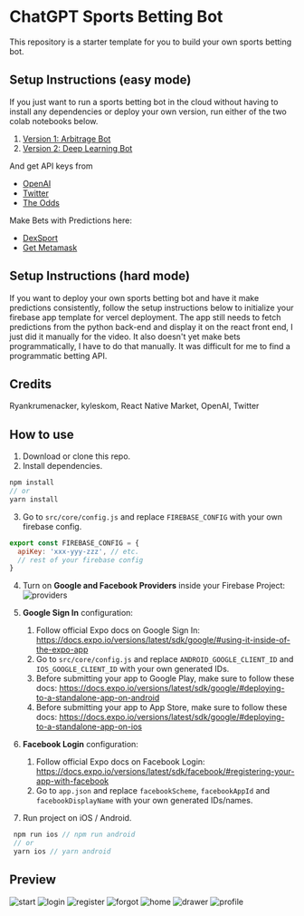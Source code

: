 # ChatGPT Sports Betting Bot

This repository is a starter template for you to build your own sports betting bot.

## Setup Instructions (easy mode)

If you just want to run a sports betting bot in the cloud without having to install any dependencies or deploy your own version, run either of the
two colab notebooks below.

1. [Version 1: Arbitrage Bot](https://colab.research.google.com/drive/1asMXW_1wcL0G0mcgttF955qrDah9HubF?usp=sharing)
2. [Version 2: Deep Learning Bot](https://colab.research.google.com/drive/1DbPgAVf0D_Q_bmYM20R5zxgKsqftWjgt?usp=sharing)

And get API keys from

- [OpenAI](https://openai.com/api/)
- [Twitter](https://developer.twitter.com/en/docs/twitter-api)
- [The Odds](https://the-odds-api.com/)

Make Bets with Predictions here:

- [DexSport](https://dexsport.io/)
- [Get Metamask](https://metamask.io/)

## Setup Instructions (hard mode)

If you want to deploy your own sports betting bot and have it make predictions consistently, follow the setup instructions below to initialize your firebase app template for vercel deployment. The app still needs to fetch predictions from the python back-end and display it on the react front end, I just did it manually for the video. It also doesn't yet make bets programmatically, I have to do that manually. It was difficult for me to find a programmatic betting API.

## Credits

Ryankrumenacker, kyleskom, React Native Market, OpenAI, Twitter

## How to use

1. Download or clone this repo.
2. Install dependencies.

```js
npm install
// or
yarn install
```

3. Go to `src/core/config.js` and replace `FIREBASE_CONFIG` with your own firebase config.

```js
export const FIREBASE_CONFIG = {
  apiKey: 'xxx-yyy-zzz', // etc.
  // rest of your firebase config
}
```

4. Turn on **Google and Facebook Providers** inside your Firebase Project:
   ![providers](https://storage.googleapis.com/nativeforms-labs.appspot.com/providers.png)
5. **Google Sign In** configuration:

   1. Follow official Expo docs on Google Sign In: https://docs.expo.io/versions/latest/sdk/google/#using-it-inside-of-the-expo-app
   2. Go to `src/core/config.js` and replace `ANDROID_GOOGLE_CLIENT_ID` and `IOS_GOOGLE_CLIENT_ID` with your own generated IDs.
   3. Before submitting your app to Google Play, make sure to follow these docs: https://docs.expo.io/versions/latest/sdk/google/#deploying-to-a-standalone-app-on-android
   4. Before submitting your app to App Store, make sure to follow these docs: https://docs.expo.io/versions/latest/sdk/google/#deploying-to-a-standalone-app-on-ios
6. **Facebook Login** configuration:

   1. Follow official Expo docs on Facebook Login: https://docs.expo.io/versions/latest/sdk/facebook/#registering-your-app-with-facebook
   2. Go to `app.json` and replace `facebookScheme`, `facebookAppId` and `facebookDisplayName` with your own generated IDs/names.
7. Run project on iOS / Android.

```js
 npm run ios // npm run android
 // or
 yarn ios // yarn android
```

## Preview

![start](https://raw.githubusercontent.com/venits/react-native-market/master/assets/firebase-app-template/start.png)
![login](https://raw.githubusercontent.com/venits/react-native-market/master/assets/firebase-app-template/login.png)
![register](https://raw.githubusercontent.com/venits/react-native-market/master/assets/firebase-app-template/register.png)
![forgot](https://raw.githubusercontent.com/venits/react-native-market/master/assets/firebase-app-template/forgot-password.png)
![home](https://raw.githubusercontent.com/venits/react-native-market/master/assets/firebase-app-template/home.png)
![drawer](https://raw.githubusercontent.com/venits/react-native-market/master/assets/firebase-app-template/drawer.png)
![profile](https://raw.githubusercontent.com/venits/react-native-market/master/assets/firebase-app-template/profile.png)
